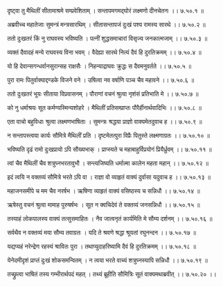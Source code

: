 दृष्ट्वा तु मैथिलीं सीतामाश्रमे सम्प्रवेशिताम् ।
सन्तापमगमद्घोरं लक्ष्मणो दीनचेतनः ।। ७.५०.१ ॥

अब्रवीच्च महातेजाः सुमन्त्रं मन्त्रसारथिम् ।
सीतासन्तापजं दुःखं पश्य रामस्य सारथे ।। ७.५०.२ ॥

ततो दुःखतरं किं नु राघवस्य भविष्यति ।
पत्नीं शुद्धसमाचारां विसृज्य जनकात्मजाम् ।। ७.५०.३ ॥

व्यक्तं दैवादहं मन्ये राघवस्य विना भवम् ।
वैदेह्या सारथे नित्यं दैवं हि दुरतिक्रमम् ।। ७.५०.४ ॥

यो हि देवान्सगन्धर्वानसुरान्सह राक्षसैः ।
निहन्याद्राघवः क्रुद्धः स दैवमनुवर्तते ।। ७.५०.५ ॥

पुरा रामः पितुर्वाक्याद्दण्डके विजने वने ।
उषित्वा नव वर्षाणि पञ्च चैव महावने ।। ७.५०.६ ॥

ततो दुःखतरं भूयः सीताया विप्रवासनम् ।
पौराणां वचनं श्रुत्वा नृशंसं प्रतिभाति मे ।। ७.५०.७ ॥

को नु धर्माश्रयः सूत कर्मण्यस्मिन्यशोहरे ।
मैथिलीं प्रतिसम्प्राप्तः पौरैर्हीनार्थवादिभिः ।। ७.५०.८ ॥

एता वाचो बहुविधाः श्रुत्वा लक्ष्मणभाषिताः ।
सुमन्त्रः श्रद्धया प्राज्ञो वाक्यमेतदुवाच ह ।। ७.५०.९ ॥

न सन्तापस्त्वया कार्यः सौमित्रे मैथिलीं प्रति ।
दृष्टमेतत्पुरा विप्रैः पितुस्ते लक्ष्मणाग्रतः ।। ७.५०.१० ॥

भविष्यति दृढं रामो दुःखप्रायो ऽपि सौख्यभाक् ।
प्राप्स्यते च महाबाहुर्विप्रयोगं प्रियैर्ध्रुवम् ।। ७.५०.११ ॥

त्वां चैव मैथिलीं चैव शत्रुघ्नभरतावुभौ ।
सन्त्यजिष्यति धर्मात्मा कालेन महता महान् ।। ७.५०.१२ ॥

इदं त्वयि न वक्तव्यं सौमित्रे भरते ऽपि वा ।
राज्ञा वो व्याहृतं वाक्यं दुर्वासा यदुवाच ह ।। ७.५०.१३ ॥

महाजनसमीपे च मम चैव नरर्षभ ।
ऋषिणा व्याहृतं वाक्यं वसिष्ठस्य च सन्निधौ ।। ७.५०.१४ ॥

ऋषेस्तु वचनं श्रुत्वा मामाह पुरुषर्षभः ।
सूत न क्वचिदेवं ते वक्तव्यं जनसन्निधौ ।। ७.५०.१५ ॥

तस्याहं लोकपालस्य वाक्यं तत्सुसमाहितः ।
नैव जात्वनृतं कार्यमिति मे सौम्य दर्शनम् ।। ७.५०.१६ ॥

सर्वथैव न वक्तव्यं मया सौम्य तवाग्रतः ।
यदि ते श्रवणे श्रद्धा श्रूयतां रघुनन्दन ।। ७.५०.१७ ॥

यद्यप्यहं नरेन्द्रेण रहस्यं श्रावितः पुरा ।
तथाप्युदाहरिष्यामि दैवं हि दुरतिक्रमम् ।। ७.५०.१८ ॥

येनेदमीदृशं प्राप्तं दुःखं शोकसमन्वितम् ।
न त्वया भरते वाच्यं शत्रुघ्नस्यापि सन्निधौ ।। ७.५०.१९ ॥

तच्छ्रुत्वा भाषितं तस्य गम्भीरार्थपदं महत् ।
तथ्यं ब्रूहीति सौमित्रिः सूतं वाक्यमथाब्रवीत् ।। ७.५०.२० ।।

